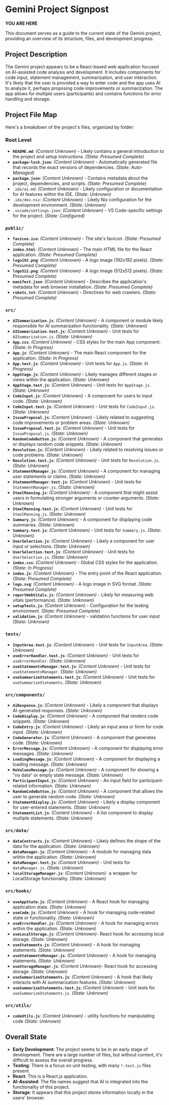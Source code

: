 # Gemini Project Signpost

**YOU ARE HERE**

This document serves as a guide to the current state of the Gemini project, providing an overview of its structure, files, and development progress.

## Project Description

The Gemini project appears to be a React-based web application focused on AI-assisted code analysis and development.  It includes components for code input, statement management, summarization, and user interaction. It's likely that the user is provided a way to enter code and the app uses AI to analyze it, perhaps proposing code improvements or summarization. The app allows for multiple users (participants) and contains functions for error handling and storage.

## Project File Map

Here's a breakdown of the project's files, organized by folder:

### **Root Level**

*   **`README.md`**:  *(Content Unknown)* - Likely contains a general introduction to the project and setup instructions.  *(State: Presumed Complete)*
*   **`package-lock.json`**: *(Content Unknown)* -  Automatically generated file that records the exact versions of dependencies. *(State: Auto-Managed)*
*   **`package.json`**: *(Content Unknown)* -  Contains metadata about the project, dependencies, and scripts. *(State: Presumed Complete)*
*   `.idx/ai.md`:  *(Content Unknown)* - Likely configuration or documentation for AI features within the IDE. *(State: Unknown)*
*   `.idx/dev.nix`:  *(Content Unknown)* - Likely Nix configuration for the development environment. *(State: Unknown)*
*   `.vscode/settings.json`: *(Content Unknown)* -  VS Code-specific settings for the project. *(State: Configured)*

### **`public/`**

*   **`favicon.ico`**: *(Content Unknown)* - The site's favicon. *(State: Presumed Complete)*
*   **`index.html`**: *(Content Unknown)* - The main HTML file for the React application. *(State: Presumed Complete)*
*   **`logo192.png`**: *(Content Unknown)* - A logo image (192x192 pixels). *(State: Presumed Complete)*
*   **`logo512.png`**: *(Content Unknown)* - A logo image (512x512 pixels). *(State: Presumed Complete)*
*   **`manifest.json`**: *(Content Unknown)* -  Describes the application's metadata for web browser installation. *(State: Presumed Complete)*
*   **`robots.txt`**: *(Content Unknown)* -  Directives for web crawlers. *(State: Presumed Complete)*

### **`src/`**

*   **`AISummarization.js`**: *(Content Unknown)* - A component or module likely responsible for AI summarization functionality. *(State: Unknown)*
*   **`AISummarization.test.js`**: *(Content Unknown)* - Unit tests for `AISummarization.js`. *(State: Unknown)*
*   **`App.css`**: *(Content Unknown)* -  CSS styles for the main App component. *(State: In Progress)*
*   **`App.js`**: *(Content Unknown)* -  The main React component for the application. *(State: In Progress)*
*   **`App.test.js`**: *(Content Unknown)* -  Unit tests for `App.js`. *(State: In Progress)*
*   **`AppStage.js`**: *(Content Unknown)* -  Likely manages different stages or views within the application. *(State: Unknown)*
*   **`AppStage.test.js`**: *(Content Unknown)* -  Unit tests for `AppStage.js`. *(State: Unknown)*
*   **`CodeInput.js`**: *(Content Unknown)* -  A component for users to input code. *(State: Unknown)*
*   **`CodeInput.test.js`**: *(Content Unknown)* - Unit tests for `CodeInput.js`. *(State: Unknown)*
*   **`IssueProposal.js`**: *(Content Unknown)* - Likely related to suggesting code improvements or problem areas. *(State: Unknown)*
*   **`IssueProposal.test.js`**: *(Content Unknown)* - Unit tests for `IssueProposal.js`. *(State: Unknown)*
*   **`RandomCodeButton.js`**: *(Content Unknown)* - A component that generates or displays random code snippets. *(State: Unknown)*
*   **`Resolution.js`**: *(Content Unknown)* -  Likely related to resolving issues or code problems. *(State: Unknown)*
*   **`Resolution.test.js`**: *(Content Unknown)* - Unit tests for `Resolution.js`. *(State: Unknown)*
*   **`StatementManager.js`**: *(Content Unknown)* -  A component for managing user statements or claims. *(State: Unknown)*
*   **`StatementManager.test.js`**: *(Content Unknown)* - Unit tests for `StatementManager.js`. *(State: Unknown)*
*   **`SteelManning.js`**: *(Content Unknown)* -  A component that might assist users in formulating stronger arguments or counter-arguments. *(State: Unknown)*
*   **`SteelManning.test.js`**: *(Content Unknown)* - Unit tests for `SteelManning.js`. *(State: Unknown)*
*   **`Summary.js`**: *(Content Unknown)* - A component for displaying code summaries. *(State: Unknown)*
*   **`Summary.test.js`**: *(Content Unknown)* - Unit tests for `Summary.js`. *(State: Unknown)*
*   **`UserSelection.js`**: *(Content Unknown)* -  Likely a component for user input or selections. *(State: Unknown)*
*   **`UserSelection.test.js`**: *(Content Unknown)* - Unit tests for `UserSelection.js`. *(State: Unknown)*
*   **`index.css`**: *(Content Unknown)* -  Global CSS styles for the application. *(State: In Progress)*
*   **`index.js`**: *(Content Unknown)* -  The entry point of the React application. *(State: Presumed Complete)*
*   **`logo.svg`**: *(Content Unknown)* -  A logo image in SVG format. *(State: Presumed Complete)*
*   **`reportWebVitals.js`**: *(Content Unknown)* -  Likely for measuring web vitals (performance). *(State: Unknown)*
*   **`setupTests.js`**: *(Content Unknown)* -  Configuration for the testing environment. *(State: Presumed Complete)*
* **`validation.js`**: *(Content Unknown)* - validation functions for user input *(State: Unknown)*

### **`tests/`**
*   **`InputArea.test.js`**: *(Content Unknown)* -  Unit tests for `InputArea`. *(State: Unknown)*
*   **`useErrorHandler.test.js`**: *(Content Unknown)* - Unit tests for `useErrorHandler`. *(State: Unknown)*
*   **`useStatementsManager.test.js`**: *(Content Unknown)* - Unit tests for `useStatementsManager`. *(State: Unknown)*
*   **`useSummarizeStatements.test.js`**: *(Content Unknown)* - Unit tests for `useSummarizeStatements`. *(State: Unknown)*

### `src/components/`

*   **`AiResponse.js`**: *(Content Unknown)* - Likely a component that displays AI-generated responses. *(State: Unknown)*
*   **`CodeDisplay.js`**: *(Content Unknown)* - A component that renders code snippets. *(State: Unknown)*
*   **`CodeEntry.js`**: *(Content Unknown)* -  Likely an input area or form for code input. *(State: Unknown)*
*   **`CodeGenerator.js`**: *(Content Unknown)* - A component that generates code. *(State: Unknown)*
*   **`ErrorMessage.js`**: *(Content Unknown)* -  A component for displaying error messages. *(State: Unknown)*
*   **`LoadingMessage.js`**: *(Content Unknown)* - A component for displaying a loading message. *(State: Unknown)*
*   **`NoValuesMessage.js`**: *(Content Unknown)* -  A component for showing a "no data" or empty state message. *(State: Unknown)*
*   **`ParticipantInput.js`**: *(Content Unknown)* - An input field for participant-related information. *(State: Unknown)*
*   **`RandomCodeButton.js`**: *(Content Unknown)* - A component that allows the user to generate random code. *(State: Unknown)*
*   **`StatementDisplay.js`**: *(Content Unknown)* - Likely a display component for user-entered statements. *(State: Unknown)*
*   **`StatementList.js`**: *(Content Unknown)* - A list component to display multiple statements. *(State: Unknown)*

### `src/data/`

*   **`dataContracts.js`**: *(Content Unknown)* - Likely defines the shape of the data for the application. *(State: Unknown)*
*   **`dataManager.js`**: *(Content Unknown)* -  A module for managing data within the application. *(State: Unknown)*
*   **`dataManager.test.js`**: *(Content Unknown)* - Unit tests for `dataManager.js`. *(State: Unknown)*
* **`localStorageManager.js`**: *(Content Unknown)*- a wrapper for LocalStorage functionality. *(State: Unknown)*

### `src/hooks/`
*   **`useAppState.js`**: *(Content Unknown)* - A React hook for managing application state. *(State: Unknown)*
*   **`useCode.js`**: *(Content Unknown)* -  A hook for managing code-related state or functionality. *(State: Unknown)*
*   **`useErrorHandler.js`**: *(Content Unknown)* - A hook for managing errors within the application. *(State: Unknown)*
* **`useLocalStorage.js`**: *(Content Unknown)*- React hook for accessing local storage. *(State: Unknown)*
*   **`useStatements.js`**: *(Content Unknown)* -  A hook for managing statements. *(State: Unknown)*
*   **`useStatementsManager.js`**: *(Content Unknown)* - A hook for managing statements. *(State: Unknown)*
* **`useStorageManager.js`**: *(Content Unknown)*- React hook for accessing storage. *(State: Unknown)*
*   **`useSummarizeStatements.js`**: *(Content Unknown)* - A hook that likely interacts with AI summarization features. *(State: Unknown)*
*   **`useSummarizeStatements.test.js`**: *(Content Unknown)* - Unit tests for `useSummarizeStatements.js`. *(State: Unknown)*

### `src/utils/`

* **`codeUtils.js`**: *(Content Unknown)* - utility functions for manipulating code *(State: Unknown)*

## Overall State

*   **Early Development**: The project seems to be in an early stage of development. There are a large number of files, but without content, it's difficult to assess the overall progress.
*   **Testing**: There is a focus on unit testing, with many `*.test.js` files present.
* **React**: This is a React.js application.
* **AI-Assisted**: The file names suggest that AI is integrated into the functionality of this project.
* **Storage**: It appears that this project stores information locally in the users' browser.